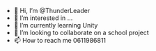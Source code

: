 - 👋 Hi, I’m @ThunderLeader
- 👀 I’m interested in ...
- 🌱 I’m currently learning Unity
- 💞️ I’m looking to collaborate on a school project
- 📫 How to reach me 0611986811

<!---
ThunderLeader/ThunderLeader is a ✨ special ✨ repository because its `README.md` (this file) appears on your GitHub profile.
You can click the Preview link to take a look at your changes.
--->
